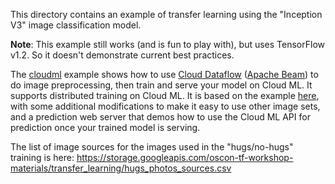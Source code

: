 

This directory contains an example of transfer learning using the "Inception V3" image classification model.

**Note**: This example still works (and is fun to play with), but uses TensorFlow v1.2.  So it doesn't demonstrate current best practices.

The [cloudml](cloudml) example shows how to use [Cloud Dataflow](https://cloud.google.com/dataflow/) ([Apache
Beam](https://beam.apache.org/)) to do image preprocessing, then train and serve your model on Cloud ML.  It supports
distributed training on Cloud ML.
It is based on the example [here](https://github.com/GoogleCloudPlatform/cloudml-samples/tree/master/flowers), with
some additional modifications to make it easy to use other image sets, and a prediction web server that demos how to
use the Cloud ML API for prediction once your trained model is serving.

The list of image sources for the images used in the "hugs/no-hugs" training is here:
https://storage.googleapis.com/oscon-tf-workshop-materials/transfer_learning/hugs_photos_sources.csv
